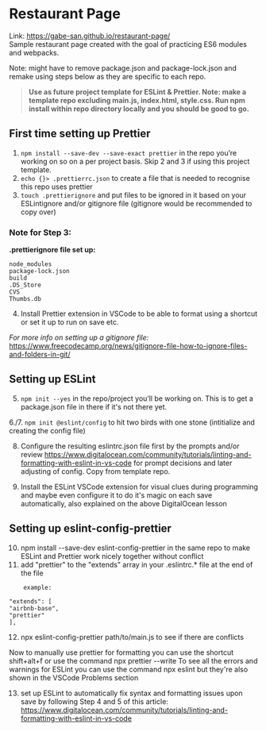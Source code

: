 # Restaurant Page

Link: https://gabe-san.github.io/restaurant-page/  
Sample restaurant page created with the goal of practicing ES6 modules and webpacks.

Note: might have to remove package.json and package-lock.json and remake using steps below as they are specific to each repo.

> **Use as future project template for ESLint & Prettier. Note: make a template repo excluding main.js, index.html, style.css. Run npm install within repo directory locally and you should be good to go.**

## First time setting up Prettier

1. `npm install --save-dev --save-exact prettier` in the repo you’re working on so on a per project basis. Skip 2 and 3 if using this project template.
2. `echo {}> .prettierrc.json` to create a file that is needed to recognise this repo uses prettier
3. `touch .prettierignore` and put files to be ignored in it based on your ESLintignore and/or gitignore file (gitignore would be recommended to copy over)

### Note for Step 3:

**.prettierignore file set up:**

```
node_modules
package-lock.json
build
.DS_Store
CVS
Thumbs.db
```

4. Install Prettier extension in VSCode to be able to format using a shortcut or set it up to run on save etc.

_For more info on setting up a gitignore file:_
https://www.freecodecamp.org/news/gitignore-file-how-to-ignore-files-and-folders-in-git/

## Setting up ESLint

5. `npm init --yes` in the repo/project you’ll be working on. This is to get a package.json file in there if it's not there yet.

6./7. `npm init @eslint/config` to hit two birds with one stone (intitialize and creating the config file)

8. Configure the resulting eslintrc.json file first by the prompts and/or review https://www.digitalocean.com/community/tutorials/linting-and-formatting-with-eslint-in-vs-code for prompt decisions and later adjusting of config. Copy from template repo.

9. Install the ESLint VSCode extension for visual clues during programming and maybe even configure it to do it's magic on each save automatically, also explained on the above DigitalOcean lesson

## Setting up eslint-config-prettier

10. npm install --save-dev eslint-config-prettier in the same repo to make ESLint and Prettier work nicely together without conflict
11. add "prettier" to the "extends" array in your .eslintrc.\* file at the end of the file

```
    example:

"extends": [
"airbnb-base",
"prettier"
],
```

12. npx eslint-config-prettier path/to/main.js to see if there are conflicts

Now to manually use prettier for formatting you can use the shortcut shift+alt+f or use the command npx prettier --write <filename>
To see all the errors and warnings for ESLint you can use the command npx eslint <filename> but they're also shown in the VSCode Problems section

13. set up ESLint to automatically fix syntax and formatting issues upon save by following Step 4 and 5 of this article: https://www.digitalocean.com/community/tutorials/linting-and-formatting-with-eslint-in-vs-code
